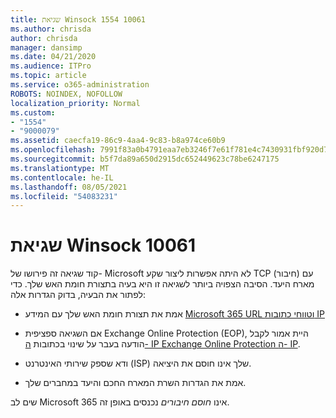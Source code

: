 ```yaml
---
title: שגיאת Winsock 1554 10061
ms.author: chrisda
author: chrisda
manager: dansimp
ms.date: 04/21/2020
ms.audience: ITPro
ms.topic: article
ms.service: o365-administration
ROBOTS: NOINDEX, NOFOLLOW
localization_priority: Normal
ms.custom:
- "1554"
- "9000079"
ms.assetid: caecfa19-86c9-4aa4-9c83-b8a974ce60b9
ms.openlocfilehash: 7991f83a0b4791eaa7eb3246f7e61f781e4c7430931fbf920d7fd9e44c018d13
ms.sourcegitcommit: b5f7da89a650d2915dc652449623c78be6247175
ms.translationtype: MT
ms.contentlocale: he-IL
ms.lasthandoff: 08/05/2021
ms.locfileid: "54083231"
---
```

# <a name="winsock-error-10061"></a>שגיאת Winsock 10061

קוד שגיאה זה פירושו של- Microsoft לא היתה אפשרות ליצור שקע TCP (חיבור) עם מארח היעד. הסיבה הצפויה ביותר לשגיאה זו היא בעיה בתצורת חומת האש שלך. כדי לפתור את הבעיה, בדוק הגדרות אלה:

- אמת את תצורת חומת האש שלך עם המידע [Microsoft 365 URL וטווחי כתובות IP](https://docs.microsoft.com/office365/enterprise/urls-and-ip-address-ranges)

- אם השגיאה ספציפית Exchange Online Protection (EOP), היית אמור לקבל הודעה בעבר על שינוי בכתובות [ה- IP Exchange Online Protection ה- IP](https://docs.microsoft.com/office365/SecurityCompliance/eop/exchange-online-protection-ip-addresses).

- ודא שספק שירותי האינטרנט (ISP) שלך אינו חוסם את היציאה.

- אמת את הגדרות השרת המארח החכם והיעד במחברים שלך.

שים לב Microsoft 365 אינו *חוסם חיבורים* נכנסים באופן זה.
